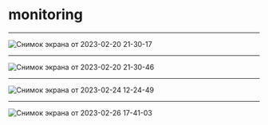 # monitoring
 
---
![Снимок экрана от 2023-02-20 21-30-17](https://user-images.githubusercontent.com/95434302/221418167-1eb5e70d-4a7d-43a2-935f-ff0d625b650a.png)

---
![Снимок экрана от 2023-02-20 21-30-46](https://user-images.githubusercontent.com/95434302/221418223-178335f5-24d7-4394-84d6-c535feabe019.png)

---
![Снимок экрана от 2023-02-24 12-24-49](https://user-images.githubusercontent.com/95434302/221418241-b6e9b8c8-b9ad-4fb4-bd4e-97f10f464a5e.png)

---
![Снимок экрана от 2023-02-26 17-41-03](https://user-images.githubusercontent.com/95434302/221418255-1f2be236-0f82-4c96-bbe3-09a2fc5058c4.png)
